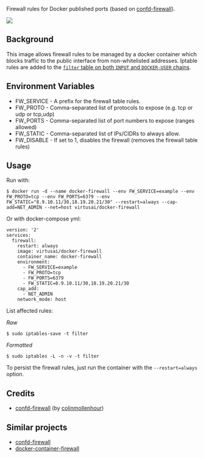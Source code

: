 Firewall rules for Docker published ports (based on [confd-firewall](https://hub.docker.com/r/colinmollenhour/confd-firewall/)).

[![](https://images.microbadger.com/badges/image/virtusai/docker-firewall.svg)](https://microbadger.com/images/virtusai/docker-firewall "Get your own image badge on microbadger.com")

Background
----------

This image allows firewall rules to be managed by a docker container which blocks traffic to the public interface from non-whitelisted addresses. Iptable rules are added to the [`filter` table on both `INPUT` and `DOCKER-USER` chains](https://unrouted.io/2017/08/15/docker-firewall/).

Environment Variables
---------------------

 - FW_SERVICE - A prefix for the firewall table rules.
 - FW_PROTO - Comma-separated list of protocols to expose (e.g. tcp or udp or tcp,udp)
 - FW_PORTS - Comma-separated list of port numbers to expose (ranges allowed)
 - FW_STATIC - Comma-separated list of IPs/CIDRs to always allow.
 - FW_DISABLE - If set to 1, disables the firewall (removes the firewall table rules)

Usage
-----

Run with:

```
$ docker run -d --name docker-firewall --env FW_SERVICE=example --env FW_PROTO=tcp --env FW_PORTS=6379 --env FW_STATIC="8.9.10.11/30,18.19.20.21/30" --restart=always --cap-add=NET_ADMIN --net=host virtusai/docker-firewall
```

Or with docker-compose yml:

```
version: '2'
services:
  firewall:
    restart: always
    image: virtusai/docker-firewall
    container_name: docker-firewall
    environment:
      - FW_SERVICE=example
      - FW_PROTO=tcp
      - FW_PORTS=6379
      - FW_STATIC=8.9.10.11/30,18.19.20.21/30
    cap_add:
      - NET_ADMIN
    network_mode: host
```

List affected rules:

*Raw*

```
$ sudo iptables-save -t filter
```

*Formatted*

```
$ sudo iptables -L -n -v -t filter
```

To persist the firewall rules, just run the container with the `--restart=always` option.

Credits
-------

 - [confd-firewall](https://hub.docker.com/r/colinmollenhour/confd-firewall/) (by [colinmollenhour](https://github.com/colinmollenhour))

Similar projects
----------------

 - [confd-firewall](https://hub.docker.com/r/colinmollenhour/confd-firewall/)
 - [docker-container-firewall](https://github.com/devrt/docker-container-firewall)
